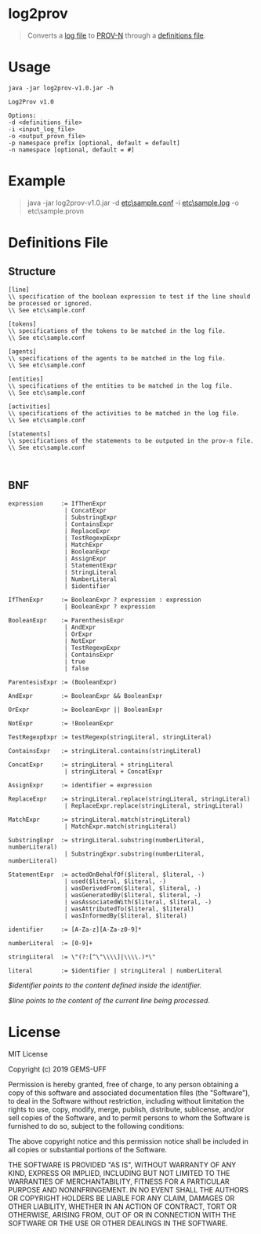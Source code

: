 # log2prov

> Converts a [log file](https://en.wikipedia.org/wiki/Log_file) to [PROV-N](https://www.w3.org/TR/prov-n/) through a [definitions file](https://github.com/gems-uff/log2prov#definitions-file).


# Usage

```
java -jar log2prov-v1.0.jar -h

Log2Prov v1.0

Options:
-d <definitions_file>
-i <input_log_file>
-o <output_provn_file>
-p namespace prefix [optional, default = default]
-n namespace [optional, default = #]
```

# Example

> java -jar log2prov-v1.0.jar -d [etc\sample.conf](http://www.github.com/gems-uff/log2prov/blob/master/etc/sample.conf) -i [etc\sample.log](http://www.github.com/gems-uff/log2prov/blob/master/etc/sample.log) -o etc\sample.provn


# Definitions File

## Structure
```
[line]
\\ specification of the boolean expression to test if the line should be processed or ignored.
\\ See etc\sample.conf

[tokens]
\\ specifications of the tokens to be matched in the log file.
\\ See etc\sample.conf

[agents]
\\ specifications of the agents to be matched in the log file.
\\ See etc\sample.conf

[entities]
\\ specifications of the entities to be matched in the log file.
\\ See etc\sample.conf

[activities]
\\ specifications of the activities to be matched in the log file.
\\ See etc\sample.conf

[statements]
\\ specifications of the statements to be outputed in the prov-n file.
\\ See etc\sample.conf



```

## BNF
```
expression     := IfThenExpr
                | ConcatExpr 
                | SubstringExpr 
                | ContainsExpr 
                | ReplaceExpr 
                | TestRegexpExpr 
                | MatchExpr 
                | BooleanExpr 
                | AssignExpr 
                | StatementExpr 
                | StringLiteral
                | NumberLiteral
                | $identifier   
               
IfThenExpr     := BooleanExpr ? expression : expression
                | BooleanExpr ? expression 
                 
BooleanExpr    := ParenthesisExpr 
                | AndExpr
                | OrExpr
                | NotExpr
                | TestRegexpExpr 
                | ContainsExpr 
                | true 
                | false
                
ParentesisExpr := (BooleanExpr)

AndExpr        := BooleanExpr && BooleanExpr 

OrExpr         := BooleanExpr || BooleanExpr 
                
NotExpr        := !BooleanExpr
                            
TestRegexpExpr := testRegexp(stringLiteral, stringLiteral)

ContainsExpr   := stringLiteral.contains(stringLiteral)
               
ConcatExpr     := stringLiteral + stringLiteral 
                | stringLiteral + ConcatExpr
               
AssignExpr     := identifier = expression
               
ReplaceExpr    := stringLiteral.replace(stringLiteral, stringLiteral) 
                | ReplaceExpr.replace(stringLiteral, stringLiteral)
               
MatchExpr      := stringLiteral.match(stringLiteral) 
                | MatchExpr.match(stringLiteral)
			    
SubstringExpr  := stringLiteral.substring(numberLiteral, numberLiteral) 
                | SubstringExpr.substring(numberLiteral, numberLiteral)
               
StatementExpr  := actedOnBehalfOf($literal, $literal, -) 
                | used($literal, $literal, -)
                | wasDerivedFrom($literal, $literal, -)
                | wasGeneratedBy($literal, $literal, -)
                | wasAssociatedWith($literal, $literal, -)
                | wasAttributedTo($literal, $literal)
                | wasInformedBy($literal, $literal)
               
identifier     := [A-Za-z][A-Za-z0-9]*
               
numberLiteral  := [0-9]+
               
stringLiteral  := \"(?:[^\"\\\\]|\\\\.)*\"
               
literal        := $identifier | stringLiteral | numberLiteral
```

*$identifier points to the content defined inside the identifier.*

*$line points to the content of the current line being processed.*

# License

MIT License

Copyright (c) 2019 GEMS-UFF

Permission is hereby granted, free of charge, to any person obtaining a copy
of this software and associated documentation files (the "Software"), to deal
in the Software without restriction, including without limitation the rights
to use, copy, modify, merge, publish, distribute, sublicense, and/or sell
copies of the Software, and to permit persons to whom the Software is
furnished to do so, subject to the following conditions:

The above copyright notice and this permission notice shall be included in all
copies or substantial portions of the Software.

THE SOFTWARE IS PROVIDED "AS IS", WITHOUT WARRANTY OF ANY KIND, EXPRESS OR
IMPLIED, INCLUDING BUT NOT LIMITED TO THE WARRANTIES OF MERCHANTABILITY,
FITNESS FOR A PARTICULAR PURPOSE AND NONINFRINGEMENT. IN NO EVENT SHALL THE
AUTHORS OR COPYRIGHT HOLDERS BE LIABLE FOR ANY CLAIM, DAMAGES OR OTHER
LIABILITY, WHETHER IN AN ACTION OF CONTRACT, TORT OR OTHERWISE, ARISING FROM,
OUT OF OR IN CONNECTION WITH THE SOFTWARE OR THE USE OR OTHER DEALINGS IN THE
SOFTWARE.